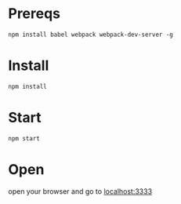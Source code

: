 # Prereqs
`npm install babel webpack webpack-dev-server -g`

# Install
`npm install`

# Start
`npm start`

# Open
open your browser and go to [localhost:3333](http://localhost:3333)